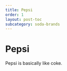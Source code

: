 ```yaml
---
title: Pepsi
order: 1
layout: post-toc
subcategory: soda-brands
---
```


# Pepsi

Pepsi is basically like coke.